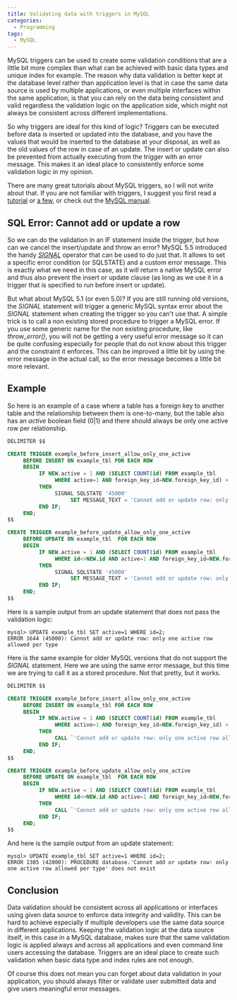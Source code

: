 ```yaml
---
title: Validating data with triggers in MySQL
categories:
  - Programming
tags:
  - MySQL
---
```


MySQL triggers can be used to create some validation conditions that are a little bit more complex than what can be achieved with basic data types and unique index for example. The reason why data validation is better kept at the database level rather than application level is that in case the same data source is used by multiple applications, or even multiple interfaces within the same application, is that you can rely on the data being consistent and valid regardless the validation logic on the application side, which might not always be consistent across different implementations.

So why triggers are ideal for this kind of logic? Triggers can be executed before data is inserted or updated into the database, and you have the values that would be inserted to the database at your disposal, as well as the old values of the row in case of an update. The insert or update can also be prevented from actually executing from the trigger with an error message. This makes it an ideal place to consistently enforce some validation logic in my opinion.

<!--more-->

There are many great tutorials about MySQL triggers, so I will not write about that. If you are not familiar with triggers, I suggest you first read a [tutorial](http://net.tutsplus.com/tutorials/databases/introduction-to-mysql-triggers/) or [a few](http://www.sitepoint.com/how-to-create-mysql-triggers/), or check out the [MySQL manual](http://dev.mysql.com/doc/refman/5.5/en/triggers.html).

## SQL Error: Cannot add or update a row

So we can do the validation in an IF statement inside the trigger, but how can we cancel the insert/update and throw an error? MySQL 5.5 introduced the handy *[SIGNAL](http://dev.mysql.com/doc/refman/5.5/en/signal.html)* operator that can be used to do just that. It allows to set a specific error condition (or SQLSTATE) and a custom error message. This is exactly what we need in this case, as it will return a native MySQL error and thus also prevent the insert or update clause (as long as we use it in a trigger that is specified to run before insert or update).

But what about MySQL 5.1 (or even 5.0)? If you are still running old versions, the *SIGNAL* statement will trigger a generic MySQL syntax error about the *SIGNAL* statement when creating the trigger so you can't use that. A simple trick is to call a non existing stored procedure to trigger a MySQL error. If you use some generic name for the non existing procedure, like *throw_error()*, you will not be getting a very useful error message so it can be quite confusing especially for people that do not know about this trigger and the constraint it enforces. This can be improved a little bit by using the error message in the actual call, so the error message becomes a little bit more relevant.

## Example

So here is an example of a case where a table has a foreign key to another table and the relationship between them is one-to-many, but the table also has an *active* boolean field (0&#124;1) and there should always be only one active row per relationship.

```sql
DELIMITER $$

CREATE TRIGGER example_before_insert_allow_only_one_active
     BEFORE INSERT ON example_tbl FOR EACH ROW
     BEGIN
          IF NEW.active = 1 AND (SELECT COUNT(id) FROM example_tbl 
               WHERE active=1 AND foreign_key_id=NEW.foreign_key_id) > 0
          THEN
               SIGNAL SQLSTATE '45000'
                    SET MESSAGE_TEXT = 'Cannot add or update row: only one active row allowed per type';
          END IF;
     END;
$$

CREATE TRIGGER example_before_update_allow_only_one_active
     BEFORE UPDATE ON example_tbl  FOR EACH ROW
     BEGIN
          IF NEW.active = 1 AND (SELECT COUNT(id) FROM example_tbl
               WHERE id<>NEW.id AND active=1 AND foreign_key_id=NEW.foreign_key_id) > 0
          THEN
               SIGNAL SQLSTATE '45000'
                    SET MESSAGE_TEXT = 'Cannot add or update row: only one active row allowed per type';
          END IF;
     END;
$$
```

Here is a sample output from an update statement that does not pass the validation logic:

```
mysql> UPDATE example_tbl SET active=1 WHERE id=2;
ERROR 1644 (45000): Cannot add or update row: only one active row allowed per type
```

Here is the same example for older MySQL versions that do not support the *SIGNAL* statement. Here we are using the same error message, but this time we are trying to call it as a stored procedure. Not that pretty, but it works.

```sql
DELIMITER $$

CREATE TRIGGER example_before_insert_allow_only_one_active
     BEFORE INSERT ON example_tbl FOR EACH ROW
     BEGIN
          IF NEW.active = 1 AND (SELECT COUNT(id) FROM example_tbl
               WHERE active=1 AND foreign_key_id=NEW.foreign_key_id) > 0
          THEN
               CALL `'Cannot add or update row: only one active row allowed per type'`;
          END IF;
     END;
$$

CREATE TRIGGER example_before_update_allow_only_one_active
     BEFORE UPDATE ON example_tbl  FOR EACH ROW
     BEGIN
          IF NEW.active = 1 AND (SELECT COUNT(id) FROM example_tbl
               WHERE id<>NEW.id AND active=1 AND foreign_key_id=NEW.foreign_key_id) > 0
          THEN
               CALL `'Cannot add or update row: only one active row allowed per type'`;
          END IF;
     END;
$$
```

And here is the sample output from an update statement:

```
mysql> UPDATE example_tbl SET active=1 WHERE id=2;
ERROR 1305 (42000): PROCEDURE database.'Cannot add or update row: only one active row allowed per type' does not exist
```

## Conclusion

Data validation should be consistent across all applications or interfaces using given data source to enforce data integrity and validity. This can be hard to achieve especially if multiple developers use the same data source in different applications. Keeping the validation logic at the data source itself, in this case in a MySQL database, makes sure that the same validation logic is applied always and across all applications and even command line users accessing the database. Triggers are an ideal place to create such validation when basic data type and index rules are not enough.

Of course this does not mean you can forget about data validation in your application, you should always filter or validate user submitted data and give users meaningful error messages.
